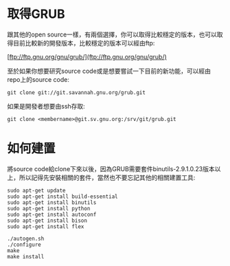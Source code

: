 # 取得GRUB

跟其他的open source一樣，有兩個選擇，你可以取得比較穩定的版本，也可以取得目前比較新的開發版本，比較穩定的版本可以經由ftp:

[ftp://ftp.gnu.org/gnu/grub/](ftp://ftp.gnu.org/gnu/grub/)

至於如果你想要研究source code或是想要嘗試一下目前的新功能，可以經由repo上的source code:

```
git clone git://git.savannah.gnu.org/grub.git
```

如果是開發者想要由ssh存取:

```
git clone <membername>@git.sv.gnu.org:/srv/git/grub.git
```

# 如何建置

將source code給clone下來以後，因為GRUB需要套件binutils-2.9.1.0.23版本以上，所以記得先安裝相關的套件，當然也不要忘記其他的相關建置工具:

```
sudo apt-get update
sudo apt-get install build-essential
sudo apt-get install binutils
sudo apt-get install python
sudo apt-get install autoconf
sudo apt-get install bison
sudo apt-get install flex

./autogen.sh
./configure
make
make install
```

